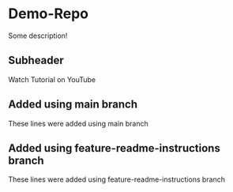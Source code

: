 # Demo-Repo

Some description!

## Subheader

Watch Tutorial on YouTube

## Added using main branch

These lines were added using main branch


## Added using feature-readme-instructions branch

These lines were added using feature-readme-instructions branch

